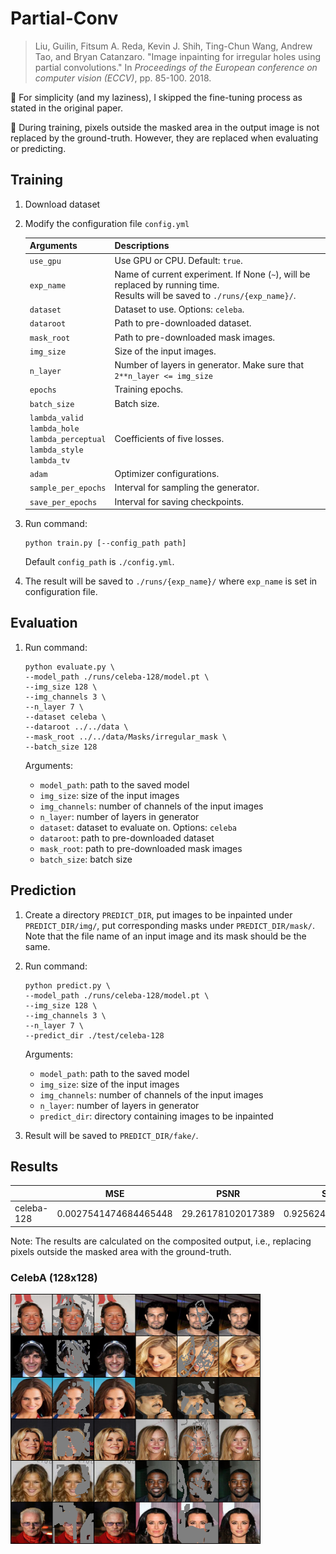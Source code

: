 # Partial-Conv

> Liu, Guilin, Fitsum A. Reda, Kevin J. Shih, Ting-Chun Wang, Andrew Tao, and Bryan Catanzaro. "Image inpainting for irregular holes using partial convolutions." In *Proceedings of the European conference on computer vision (ECCV)*, pp. 85-100. 2018.

:small_orange_diamond: For simplicity (and my laziness), I skipped the fine-tuning process as stated in the original paper.

:small_orange_diamond: During training, pixels outside the masked area in the output image is not replaced by the ground-truth. However, they are replaced when evaluating or predicting.



## Training

1. Download dataset

2. Modify the configuration file `config.yml`

   | Arguments                                                    | Descriptions                                                 |
   | ------------------------------------------------------------ | ------------------------------------------------------------ |
   | `use_gpu`                                                    | Use GPU or CPU. Default: `true`.                             |
   | `exp_name`                                                   | Name of current experiment. If None (`~`), will be replaced by running time.<br/>Results will be saved to `./runs/{exp_name}/`. |
   | `dataset`                                                    | Dataset to use. Options: `celeba`.                           |
   | `dataroot`                                                   | Path to pre-downloaded dataset.                              |
   | `mask_root`                                                  | Path to pre-downloaded mask images.                          |
   | `img_size`                                                   | Size of the input images.                                    |
   | `n_layer`                                                    | Number of layers in generator. Make sure that `2**n_layer <= img_size` |
   | `epochs`                                                     | Training epochs.                                             |
   | `batch_size`                                                 | Batch size.                                                  |
   | `lambda_valid`<br/>`lambda_hole`<br/>`lambda_perceptual`<br/>`lambda_style`<br/>`lambda_tv` | Coefficients of five losses.                                 |
   | `adam`                                                       | Optimizer configurations.                                    |
   | `sample_per_epochs`                                          | Interval for sampling the generator.                         |
   | `save_per_epochs`                                            | Interval for saving checkpoints.                             |

3. Run command:

   ```shell
   python train.py [--config_path path]
   ```

   Default `config_path` is `./config.yml`.

4. The result will be saved to `./runs/{exp_name}/` where `exp_name` is set in configuration file.



## Evaluation

1. Run command:

   ```shell
   python evaluate.py \
   --model_path ./runs/celeba-128/model.pt \
   --img_size 128 \
   --img_channels 3 \
   --n_layer 7 \
   --dataset celeba \
   --dataroot ../../data \
   --mask_root ../../data/Masks/irregular_mask \
   --batch_size 128
   ```
   
   Arguments:
   
   - `model_path`: path to the saved model
   - `img_size`: size of the input images
   - `img_channels`: number of channels of the input images
   - `n_layer`: number of layers in generator
   - `dataset`: dataset to evaluate on. Options: `celeba`
   - `dataroot`: path to pre-downloaded dataset
   - `mask_root`: path to pre-downloaded mask images
   - `batch_size`: batch size



## Prediction

1. Create a directory `PREDICT_DIR`, put images to be inpainted under `PREDICT_DIR/img/`, put corresponding masks under `PREDICT_DIR/mask/`. Note that the file name of an input image and its mask should be the same.

2. Run command:

   ```shell
   python predict.py \
   --model_path ./runs/celeba-128/model.pt \
   --img_size 128 \
   --img_channels 3 \
   --n_layer 7 \
   --predict_dir ./test/celeba-128
   ```

   Arguments:

   - `model_path`: path to the saved model
   - `img_size`: size of the input images
   - `img_channels`: number of channels of the input images
   - `n_layer`: number of layers in generator
   - `predict_dir`: directory containing images to be inpainted

3. Result will be saved to `PREDICT_DIR/fake/`.



## Results

|            |          MSE          |       PSNR        |        SSIM        |
| ---------- | :-------------------: | :---------------: | :----------------: |
| celeba-128 | 0.0027541474684465448 | 29.26178102017389 | 0.9256247309707542 |

Note: The results are calculated on the composited output, i.e., replacing pixels outside the masked area with the ground-truth.



### CelebA (128x128)

<img src="./assets/celeba-128.png" width=400 />

